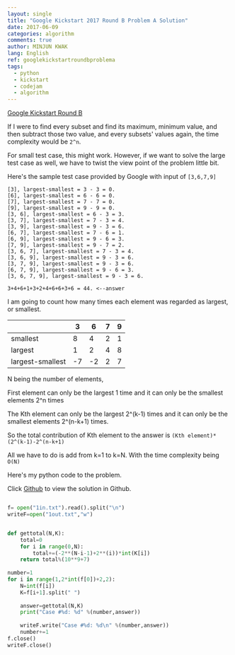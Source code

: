 ```yaml
---
layout: single
title: "Google Kickstart 2017 Round B Problem A Solution"
date: 2017-06-09
categories: algorithm
comments: true
author: MINJUN KWAK
lang: English
ref: googlekickstartroundbproblema
tags:
  - python
  - kickstart
  - codejam
  - algorithm
---
```


[Google Kickstart Round B]({{https://code.google.com/codejam/contest/11304486/dashboard#s=p0}})  

If I were to find every subset and find its maximum, minimum value, and then subtract those two value, and every subsets' values again, the time complexity would be ```2^n```.

For small test case, this might work. However, if we want to solve the large test case as well, we have to twist the view point of the problem little bit.

Here's the sample test case provided by Google with input of ```[3,6,7,9]```
```
[3], largest-smallest = 3 - 3 = 0.
[6], largest-smallest = 6 - 6 = 0.
[7], largest-smallest = 7 - 7 = 0.
[9], largest-smallest = 9 - 9 = 0.
[3, 6], largest-smallest = 6 - 3 = 3.
[3, 7], largest-smallest = 7 - 3 = 4.
[3, 9], largest-smallest = 9 - 3 = 6.
[6, 7], largest-smallest = 7 - 6 = 1.
[6, 9], largest-smallest = 9 - 6 = 3.
[7, 9], largest-smallest = 9 - 7 = 2.
[3, 6, 7], largest-smallest = 7 - 3 = 4.
[3, 6, 9], largest-smallest = 9 - 3 = 6.
[3, 7, 9], largest-smallest = 9 - 3 = 6.
[6, 7, 9], largest-smallest = 9 - 6 = 3.
[3, 6, 7, 9], largest-smallest = 9 - 3 = 6.

3+4+6+1+3+2+4+6+6+3+6 = 44. <--answer
```

I am going to count how many times each element was regarded as largest, or smallest.

|  | 3 | 6 | 7 | 9 |
|-------|-------|--------|---------|---------|
| smallest | 8 | 4 | 2 | 1 |
| largest | 1 | 2 | 4 | 8 |
| largest-smallest| -7 | -2 | 2 | 7 |

N being the number of elements,

First element can only be the largest 1 time
and it can only be the smallest elements 2^n times

The Kth element can only be the largest 2^(k-1) times
and it can only be the smallest elements 2^(n-k+1) times.

So the total contribution of Kth element to the answer is ```(Kth element)*(2^(k-1)-2^(n-k+1)```

All we have to do is add from k=1 to k=N. With the time complexity being ```O(N)```

Here's my python code to the problem.

Click [Github]({{https://github.com/Hanuu/google_kickstart_solution/blob/master/KickStart/2017RoundB/1.py}}) to view the solution in Github. 
```python

f= open("1in.txt").read().split("\n")
writeF=open("1out.txt","w")


def gettotal(N,K):
    total=0
    for i in range(0,N):
        total+=(-2**(N-i-1)+2**(i))*int(K[i])
    return total%(10**9+7)
    
number=1
for i in range(1,2*int(f[0])+2,2):
    N=int(f[i])
    K=f[i+1].split(" ")
    
    answer=gettotal(N,K)
    print("Case #%d: %d" %(number,answer))
    
    writeF.write("Case #%d: %d\n" %(number,answer))
    number+=1
f.close()
writeF.close()
```